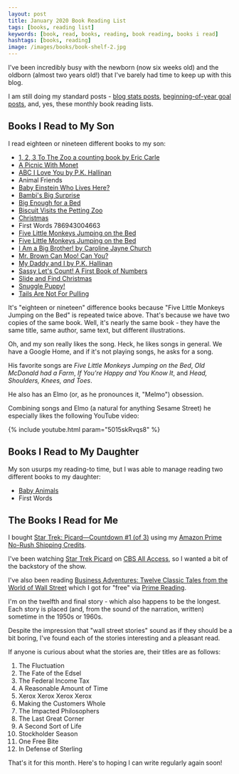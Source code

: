 ```yaml
---
layout: post
title: January 2020 Book Reading List
tags: [books, reading list]
keywords: [book, read, books, reading, book reading, books i read]
hashtags: [books, reading]
image: /images/books/book-shelf-2.jpg
---
```


I've been incredibly busy with the newborn (now six weeks old) and the oldborn (almost two years old!) that I've barely had time to keep up with this blog.

I am still doing my standard posts - [blog stats posts](https://www.joehxblog.com/tags/#blog-statistics), [beginning-of-year goal posts](https://www.joehxblog.com/tags/#goals), and, yes, these monthly book reading lists.

## Books I Read to My Son

I read eighteen or nineteen different books to my son:

* [1, 2, 3 To The Zoo a counting book by Eric Carle](https://affiliates.abebooks.com/c/2462910/77416/2029?u=https://www.abebooks.com/products/isbn/9780399230134/30441840508)
* [A Picnic With Monet](https://affiliates.abebooks.com/c/2462910/77416/2029?u=https://www.abebooks.com/products/isbn/9780811840460/22608759411)
* [ABC I Love You by P.K. Hallinan](https://affiliates.abebooks.com/c/2462910/77416/2029?u=https://www.abebooks.com/servlet/BookDetailsPL?bi=22469137037)
* Animal Friends
* [Baby Einstein Who Lives Here?](https://affiliates.abebooks.com/c/2462910/77416/2029?u=https://www.abebooks.com/products/isbn/9780439912570/30433392760)
* [Bambi's Big Surprise](https://affiliates.abebooks.com/c/2462910/77416/2029?u=https://www.abebooks.com/products/isbn/9789999029940/30055913130)
* [Big Enough for a Bed](https://affiliates.abebooks.com/c/2462910/77416/2029?u=https://www.abebooks.com/products/isbn/9780375822704/22714425052)
* [Biscuit Visits the Petting Zoo](https://affiliates.abebooks.com/c/2462910/77416/2029?u=https://www.abebooks.com/products/isbn/9780061625206/30500706405)
* [Christmas](https://affiliates.abebooks.com/c/2462910/77416/2029?u=https://www.abebooks.co.uk/products/isbn/9780789488350)
* First Words 786943004663
* [Five Little Monkeys Jumping on the Bed](https://affiliates.abebooks.com/c/2462910/77416/2029?u=https://www.abebooks.com/products/isbn/9780812494839/22843062741)
* [Five Little Monkeys Jumping on the Bed](https://affiliates.abebooks.com/c/2462910/77416/2029?u=https://www.abebooks.com/9780547510750/Five-Little-Monkeys-Jumping-Bed-0547510756/)
* [I Am a Big Brother! by Caroline Jayne Church](https://affiliates.abebooks.com/c/2462910/77416/2029?u=https://www.abebooks.com/products/isbn/9780545688864/30455052575)
* [Mr. Brown Can Moo! Can You?](https://affiliates.abebooks.com/c/2462910/77416/2029?u=https://www.abebooks.com/products/isbn/9780385387125/22916375327)
* [My Daddy and I by P.K. Hallinan](https://affiliates.abebooks.com/c/2462910/77416/2029?u=https://www.abebooks.com/servlet/BookDetailsPL?bi=18601206182)
* [Sassy Let's Count! A First Book of Numbers](https://affiliates.abebooks.com/c/2462910/77416/2029?u=https://www.abebooks.com/products/isbn/9780448480121/30520785203)
* [Slide and Find Christmas](https://affiliates.abebooks.com/c/2462910/77416/2029?u=https://www.abebooks.com/products/isbn/9780312509699/22732944700)
* [Snuggle Puppy!](https://affiliates.abebooks.com/c/2462910/77416/2029?u=https://www.abebooks.com/products/isbn/9780761130673/22847971227)
* [Tails Are Not For Pulling](https://affiliates.abebooks.com/c/2462910/77416/2029?u=https://www.abebooks.com/products/isbn/9781575421803)

It's "eighteen or nineteen" difference books because "Five Little Monkeys Jumping on the Bed" is repeated twice above. That's because we have two copies of the same book. Well, it's nearly the same book - they have the same title, same author, same text, but different illustrations.

Oh, and my son really likes the song. Heck, he likes songs in general. We have a Google Home, and if it's not playing songs, he asks for a song.

His favorite songs are *Five Little Monkeys Jumping on the Bed*, *Old McDonald had a Farm*, *If You're Happy and You Know It*, and *Head, Shoulders, Knees, and Toes*.

He also has an Elmo (or, as he pronounces it, "Melmo") obsession.

Combining songs and Elmo (a natural for anything Sesame Street) he especially likes the following YouTube video:

{% include youtube.html param="5015skRvqs8" %}

## Books I Read to My Daughter

My son usurps my reading-to time, but I was able to manage reading two different books to my daughter:

* [Baby Animals](https://affiliates.abebooks.com/c/2462910/77416/2029?u=https://www.abebooks.com/products/isbn/9780312498580/30290639210)
* First Words

## The Books I Read for Me

I bought [Star Trek: Picard—Countdown #1 (of 3)](https://www.amazon.com/gp/product/B07WV6WYKB/?tag=hendrixjoseph-20) using my [Amazon Prime No-Rush Shipping Credits](https://www.amazon.com/b?ie=UTF8&node=9433645011&tag=hendrixjoseph-20).

I've been watching [Star Trek Picard](https://www.amazon.com/Star-Trek-Picard-Teaser/dp/B07S7ZF57X/?tag=hendrixjoseph-20) on [CBS All Access](https://www.cbs.com/all-access/), so I wanted a bit of the backstory of the show.

I've also been reading [Business Adventures: Twelve Classic Tales from the World of Wall Street](https://www.amazon.com/gp/product/B00L1TPCKW/?tag=hendrixjoseph-20) which I got for "free" via [Prime Reading](https://www.amazon.com/kindle-dbs/fd/nonprime-pr/?tag=hendrixjoseph-20).

I'm on the twelfth and final story - which also happens to be the longest. Each story is placed (and, from the sound of the narration, written) sometime in the 1950s or 1960s.

Despite the impression that "wall street stories" sound as if they should be a bit boring, I've found each of the stories interesting and a pleasant read.

If anyone is curious about what the stories are, their titles are as follows:

1. The Fluctuation
2. The Fate of the Edsel
3. The Federal Income Tax
4. A Reasonable Amount of Time
5. Xerox Xerox Xerox Xerox
6. Making the Customers Whole
7. The Impacted Philosophers
8. The Last Great Corner
9. A Second Sort of Life
10. Stockholder Season
11. One Free Bite
12. In Defense of Sterling

That's it for this month. Here's to hoping I can write regularly again soon!